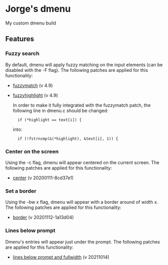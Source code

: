# Jorge's dmenu
My custom dmenu build

## Features
### Fuzzy search
By default, dmenu will apply fuzzy matching on the input elements (can be disabled with the -F flag). The following patches are applied for this functionality:
* [fuzzymatch](https://tools.suckless.org/dmenu/patches/fuzzymatch/) (v 4.9)
* [fuzzyhighlight](https://tools.suckless.org/dmenu/patches/fuzzyhighlight/) (v 4.9)

    In order to make it fully integrated with the fuzzymatch patch, the following line in dmenu.c should be changed:
        
        if (*highlight == text[i]) {

    into:

        if (!fstrncmp(&(*highlight), &text[i], 1)) {

### Center on the screen
Using the -c flag, dmenu will appear centered on the current screen. The following patches are applied for this functionality:
* [center](https://tools.suckless.org/dmenu/patches/center/) (v 20200111-8cd37e1)

### Set a border
Using the -bw x flag, dmenu will appear with a border around of width x. The following patches are applied for this functionality:
* [border](https://tools.suckless.org/dmenu/patches/border/) (v 20201112-1a13d04)

### Lines below prompt
Dmenu's entries will appear just under the prompt. The following patches are applied for this functionality:
* [lines below prompt and fullwidth](https://tools.suckless.org/dmenu/patches/lines-below-prompt/) (v 20211014)
